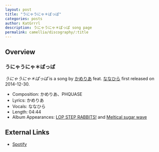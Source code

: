 ```yaml
---
layout: post
title: "うにゃうにゃ＊ぱっぱ"
categories: posts
author: KatGrrrl
description: うにゃうにゃ＊ぱっぱ song page
permalink: camellia/discography/:title
---
```


## Overview

### うにゃうにゃ＊ぱっぱ

*うにゃうにゃ＊ぱっぱ* is a song by [かめりあ](/camellia) feat. [ななひら](#) first released on 2014-12-30.

* Composition: かめりあ、PHQUASE
* Lyrics: かめりあ
* Vocals: ななひら
* Length: 04:44
* Album Appearances: [LOP STEP RABBITS!](<{% link postsInclude/_posts/camellia/albums/LOP-STEP-RABBITS!/2023-12-06-LOP-STEP-RABBITS!.md %}>) and [Meltical sugar wave](http://nanahira.extsm.com/)

## External Links

* [Spotify](https://open.spotify.com/track/0rttDZqAP2G0rioazvXyIs?si=f739fbdd8fec4964)
